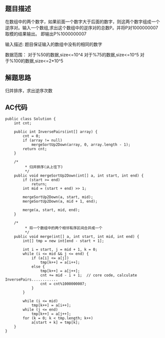 ## 题目描述
在数组中的两个数字，如果前面一个数字大于后面的数字，则这两个数字组成一个逆序对。输入一个数组,求出这个数组中的逆序对的总数P。并将P对1000000007取模的结果输出。 即输出P%1000000007


输入描述: 题目保证输入的数组中没有的相同的数字    

数据范围：
	对于%50的数据,size<=10^4
	对于%75的数据,size<=10^5
	对于%100的数据,size<=2*10^5


## 解题思路
归并排序，求出逆序次数

## AC代码

```
public class Solution {
    int cnt;

    public int InversePairs(int[] array) {
        cnt = 0;
        if (array != null)
            mergeSortUp2Down(array, 0, array.length - 1);
        return cnt;
    }

    /*
         * 归并排序(从上往下)
         */
    public void mergeSortUp2Down(int[] a, int start, int end) {
        if (start >= end)
            return;
        int mid = (start + end) >> 1;

        mergeSortUp2Down(a, start, mid);
        mergeSortUp2Down(a, mid + 1, end);

        merge(a, start, mid, end);
    }

    /*
         * 将一个数组中的两个相邻有序区间合并成一个
         */
    public void merge(int[] a, int start, int mid, int end) {
        int[] tmp = new int[end - start + 1];

        int i = start, j = mid + 1, k = 0;
        while (i <= mid && j <= end) {
            if (a[i] <= a[j])
                tmp[k++] = a[i++];
            else {
                tmp[k++] = a[j++];
                cnt += mid - i + 1;  // core code, calculate InversePairs............
                cnt = cnt%1000000007;
            }
        }

        while (i <= mid)
            tmp[k++] = a[i++];
        while (j <= end)
            tmp[k++] = a[j++];
        for (k = 0; k < tmp.length; k++)
            a[start + k] = tmp[k];
    }
}
```